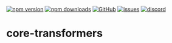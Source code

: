 [![npm version](https://img.shields.io/npm/v/@itrocks/core-transformers?logo=npm)](https://www.npmjs.org/package/@itrocks/core-transformers)
[![npm downloads](https://img.shields.io/npm/dm/@itrocks/core-transformers)](https://www.npmjs.org/package/@itrocks/core-transformers)
[![GitHub](https://img.shields.io/github/last-commit/itrocks-ts/core-transformers?color=2dba4e&label=commit&logo=github)](https://github.com/itrocks-ts/core-transformers)
[![issues](https://img.shields.io/github/issues/itrocks-ts/core-transformers)](https://github.com/itrocks-ts/core-transformers/issues)
[![discord](https://img.shields.io/discord/1314141024020467782?color=7289da&label=discord&logo=discord&logoColor=white)](https://25.re/ditr)

# core-transformers
